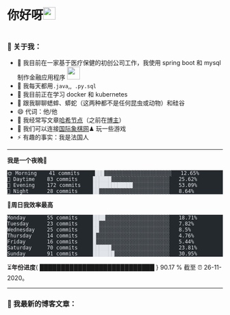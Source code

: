 <h1 id="hi-there"><font style="vertical-align: inherit;"><font style="vertical-align: inherit;">你好呀</font></font><img src="https://github.com/TheDudeThatCode/TheDudeThatCode/blob/master/Assets/Hi.gif" width="29px"></h1>

<p><img src="https://camo.githubusercontent.com/992babdffd8c74a1502de375fbdf7e4d54773242/68747470733a2f2f6d656469612e67697068792e636f6d2f6d656469612f53576f536b4e36447854737a71494b4571762f67697068792e676966" alt=""></p>
<h3 id="-about-me"><font style="vertical-align: inherit;"><font style="vertical-align: inherit;">🤵 关于我：</font></font></h3>
<ul>
<li><font style="vertical-align: inherit;"><font style="vertical-align: inherit;">🏦 我目前在一家基于医疗保健的初创公司工作，我使用 spring boot 和 mysql 制作金融应用程序
</font></font><img src="https://media.giphy.com/media/WUlplcMpOCEmTGBtBW/giphy.gif" width="30"></li>
<li><font style="vertical-align: inherit;"><font style="vertical-align: inherit;">🤔 我每天都</font><font style="vertical-align: inherit;">用</font></font><code>.java</code><font style="vertical-align: inherit;"><font style="vertical-align: inherit;">,,</font></font><code> .py</code><font style="vertical-align: inherit;"></font><code>.sql</code></li>
<li><font style="vertical-align: inherit;"><font style="vertical-align: inherit;">🌱 我目前正在学习 docker 和 kubernetes</font></font></li>
<li><font style="vertical-align: inherit;"><font style="vertical-align: inherit;">💬 跟我聊聊蟋蟀、蟒蛇（这两种都不是任何昆虫或动物）和硅谷</font></font></li>
<li><font style="vertical-align: inherit;"><font style="vertical-align: inherit;">😄 代词：他/他</font></font></li>
<li><font style="vertical-align: inherit;"><font style="vertical-align: inherit;">📝 我经常写文章</font></font><a href="https://uhaiin.tech/"><font style="vertical-align: inherit;"><font style="vertical-align: inherit;">哈希节点</font></font></a><font style="vertical-align: inherit;"><font style="vertical-align: inherit;">（之前在</font></font><a href="https://uhaiin133.blogspot.com/"><font style="vertical-align: inherit;"><font style="vertical-align: inherit;">博主</font></font></a><font style="vertical-align: inherit;"><font style="vertical-align: inherit;">）</font></font></li>
<li><font style="vertical-align: inherit;"><font style="vertical-align: inherit;">👯 我们可以连接</font></font><a href="https://www.chess.com/member/sweetxcyanide"><font style="vertical-align: inherit;"><font style="vertical-align: inherit;">国际象棋网</font></font></a><font style="vertical-align: inherit;"><font style="vertical-align: inherit;">♟ 玩一些游戏</font></font></li>
<li><font style="vertical-align: inherit;"><font style="vertical-align: inherit;">⚡ 有趣的事实：我是法国人</font></font></li>
</ul>

<hr>

<p><strong><font style="vertical-align: inherit;"><font style="vertical-align: inherit;">我是一个夜晚🦉</font></font></strong></p>
<pre class="astro-code github-dark" style="background-color:#24292e;color:#e1e4e8; overflow-x: auto;" tabindex="0"><code><span class="line"><span>🌞 Morning    41 commits     ███░░░░░░░░░░░░░░░░░░░░░░   12.65% </span></span>
<span class="line"><span>🌆 Daytime    83 commits     ██████░░░░░░░░░░░░░░░░░░░   25.62% </span></span>
<span class="line"><span>🌃 Evening    172 commits    █████████████░░░░░░░░░░░░   53.09% </span></span>
<span class="line"><span>🌙 Night      28 commits     ██░░░░░░░░░░░░░░░░░░░░░░░   8.64%</span></span>
<span class="line"><span></span></span></code></pre>
<p><font style="vertical-align: inherit;"><font style="vertical-align: inherit;">📅</font></font><strong><font style="vertical-align: inherit;"><font style="vertical-align: inherit;">周日我效率最高</font></font></strong></p>
<pre class="astro-code github-dark" style="background-color:#24292e;color:#e1e4e8; overflow-x: auto;" tabindex="0"><code><span class="line"><span>Monday       55 commits     ████░░░░░░░░░░░░░░░░░░░░░   18.71% </span></span>
<span class="line"><span>Tuesday      23 commits     ██░░░░░░░░░░░░░░░░░░░░░░░   7.82% </span></span>
<span class="line"><span>Wednesday    25 commits     ██░░░░░░░░░░░░░░░░░░░░░░░   8.5% </span></span>
<span class="line"><span>Thursday     14 commits     █░░░░░░░░░░░░░░░░░░░░░░░░   4.76% </span></span>
<span class="line"><span>Friday       16 commits     █░░░░░░░░░░░░░░░░░░░░░░░░   5.44% </span></span>
<span class="line"><span>Saturday     70 commits     ██████░░░░░░░░░░░░░░░░░░░   23.81% </span></span>
<span class="line"><span>Sunday       91 commits     ███████░░░░░░░░░░░░░░░░░░   30.95%</span></span>
<span class="line"><span></span></span></code></pre>
<!--END_SECTION:waka-->
<p><font style="vertical-align: inherit;"><font style="vertical-align: inherit;">⏳</font></font><strong><font style="vertical-align: inherit;"><font style="vertical-align: inherit;">年份进度</font></font></strong><font style="vertical-align: inherit;"><font style="vertical-align: inherit;">{ ███████████████████████████ } 90.17 % 截至 ⏰ 26-11-2020。</font></font></p>
<hr>
<h3 id="-my-latest-blog-posts"><font style="vertical-align: inherit;"><font style="vertical-align: inherit;">📕 我最新的博客文章：</font></font></h3>